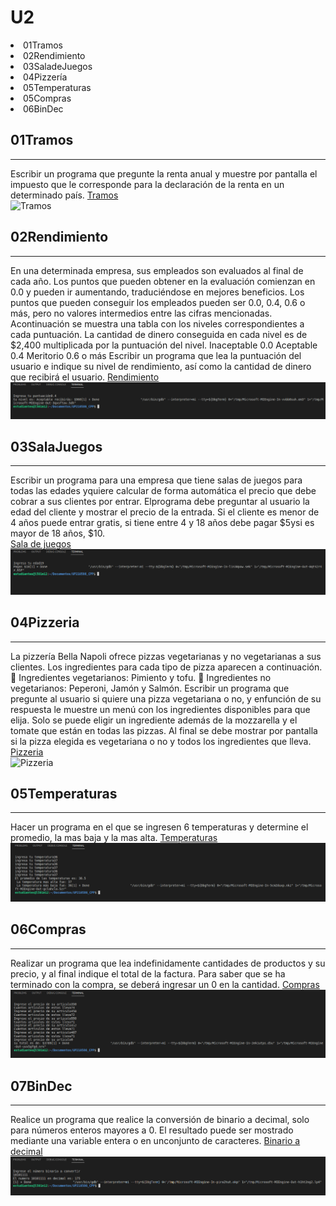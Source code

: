 # U2 

<li>01Tramos</li>
<li>02Rendimiento</li> 
<li>03SaladeJuegos</li>
<li>04Pizzería</li>
<li>05Temperaturas</li> 
<li>05Compras</li> 
<li>06BinDec</li> 
</e>
  
<h2>01Tramos </h2>

___    
Escribir un programa que pregunte la renta anual
   y muestre por pantalla el impuesto que le corresponde para la declaración
   de la renta en un determinado país. 
[Tramos](https://github.com/UP210586/UP210586_CPP/blob/master/U2/01Tramos.cpp)   
![Tramos](U2/Imagenes01Tramos.png)   

<h2>02Rendimiento </h2>

___    
En una determinada empresa, sus empleados son evaluados al final de cada año. Los puntos que pueden obtener 
en la evaluación comienzan en 0.0 y pueden ir aumentando, traduciéndose en mejores beneficios. Los puntos que 
pueden conseguir los empleados pueden ser 0.0, 0.4, 0.6 o más, pero no valores intermedios entre las cifras 
mencionadas. Acontinuación se muestra una tabla con los niveles correspondientes a cada puntuación.
La cantidad de dinero conseguida en cada nivel es de $2,400 multiplicada por la puntuación del nivel. 
Inaceptable 0.0
Aceptable 0.4
Meritorio 0.6 o más
Escribir un programa que lea la puntuación del usuario e indique su nivel de rendimiento, así como la 
cantidad de dinero que recibirá el usuario. 
[Rendimiento](https://github.com/UP210586/UP210586_CPP/blob/master/U2/02Rendimiento.cpp)  
![Rendimiento](U2/Imagenes/02Rendimiento.png) 

<h2>03SalaJuegos </h2>

___    
Escribir un programa para una empresa que tiene salas de juegos para todas las edades yquiere calcular de forma 
automática el precio que debe cobrar a sus clientes por entrar. Elprograma debe preguntar al usuario la edad 
del cliente y mostrar el precio de la entrada. Si el cliente es menor de 4 años puede entrar gratis, si tiene 
entre 4 y 18 años debe pagar $5ysi es mayor de 18 años, $10.  
[Sala de juegos](https://github.com/UP210586/UP210586_CPP/blob/master/U2/03SaladeJuegos.cpp)  
![Sala de Juegos](U2/Imagenes/03SaladeJuegos.png)   
<h2>04Pizzeria </h2>

___    
La pizzería Bella Napoli ofrece pizzas vegetarianas y no vegetarianas a sus clientes. Los
ingredientes para cada tipo de pizza aparecen a continuación. 
 Ingredientes vegetarianos: Pimiento y tofu.
 Ingredientes no vegetarianos: Peperoni, Jamón y Salmón. 
Escribir un programa que pregunte al usuario si quiere una pizza vegetariana o no, y enfunción de su respuesta 
le muestre un menú con los ingredientes disponibles para que elija. 
Solo se puede eligir un ingrediente además de la mozzarella y el tomate que están en todas las pizzas.
Al final se debe mostrar por pantalla si la pizza elegida es vegetariana o no y todos los
ingredientes que lleva. 
[Pizzeria](https://github.com/UP210586/UP210586_CPP/blob/master/U2/04Pizzería.cpp)  
![Pizzeria](U2/Imagenes/04Pizzería.png)  

<h2>05Temperaturas </h2>

___    
Hacer un programa en el que se ingresen 6 temperaturas y determine el promedio, la mas
baja y la mas alta. 
[Temperaturas](https://github.com/UP210586/UP210586_CPP/blob/master/U2/05Temperaturas.cpp)  
![Temperaturas](U2/Imagenes/05Temperaturas.png)

<h2>06Compras </h2>

___    
Realizar un programa que lea indefinidamente cantidades de productos y su precio, y al final
indique el total de la factura. Para saber que se ha terminado con la compra, se deberá ingresar un 0 
en la cantidad. 
[Compras](https://github.com/UP210586/UP210586_CPP/blob/master/U2/06Compras.cpp)  
![Compras](U2/Imagenes/06Compras.png)

<h2>07BinDec </h2>

___    
Realice un programa que realice la conversión de binario a decimal, solo para números
enteros mayores a 0. El resultado puede ser mostrado mediante una variable entera o en unconjunto de caracteres.
[Binario a decimal](https://github.com/UP210586/UP210586_CPP/blob/master/U2/07BinDec.cpp)  
![Binario a decimal](U2/Imagenes/07BInDec.png)
